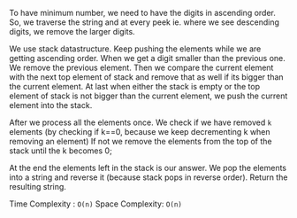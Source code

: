 To have minimum number, we need to have the digits in ascending order.
So, we traverse the string and at every peek ie. where we see descending digits, we remove the larger digits.

We use stack datastructure. Keep pushing the elements while we are getting ascending order. When we get a digit smaller than the previous one.
We remove the previous element. Then we compare the current element with the next top element of stack and remove that as well if its bigger than the current element. At last when either the stack is empty or the top element of stack is not bigger than the current element, we push the current element into the stack.

After we process all the elements once. We check if we have removed `k` elements (by checking if k==0, because we keep decrementing k when removing an element)
If not we remove the elements from the top of the stack until the k becomes 0;

At the end the elements left in the stack is our answer.
We pop the elements into a string and reverse it (because stack pops in reverse order).
Return the resulting string.

Time Complexity : `O(n)`
Space Complexity: `O(n)`